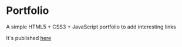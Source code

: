 # Portfolio

A simple HTML5 + CSS3 + JavaScript portfolio to add interesting links

It`s published [here](jesusgm.github.io)
